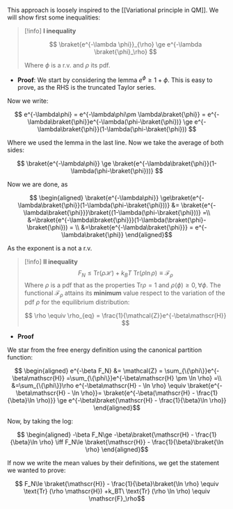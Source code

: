 This approach is loosely inspired to the [[Variational principle in QM]].
We will show first some inequalities:

>[!info] **I inequality**
>
>$$ \braket{e^{-\lambda \phi}}_{\rho} \ge e^{-\lambda \braket{\phi}_\rho}  $$
>
>Where $\phi$ is a r.v. and $\rho$ its pdf.

- **Proof**:
We start by considering the lemma $e^\phi \ge 1+\phi$. This is easy to prove, as the RHS is the truncated Taylor series.

Now we write:

$$ e^{-\lambda\phi} = e^{-\lambda\phi\pm \lambda\braket{\phi}} = e^{-\lambda\braket{\phi}}e^{-\lambda(\phi-\braket{\phi})} \ge e^{-\lambda\braket{\phi}}(1-\lambda(\phi-\braket{\phi}))  $$

Where we used the lemma in the last line.
Now we take the average of both sides:

$$ \braket{e^{-\lambda\phi}} \ge \braket{e^{-\lambda\braket{\phi}}(1-\lambda(\phi-\braket{\phi}))}  $$

Now we are done, as 

$$
\begin{aligned}
\braket{e^{-\lambda\phi}} \ge\braket{e^{-\lambda\braket{\phi}}(1-\lambda(\phi-\braket{\phi}))} &= \braket{e^{-\lambda\braket{\phi}}}\braket{(1-\lambda(\phi-\braket{\phi}))} =\\
&=\braket{e^{-\lambda\braket{\phi}}}(1-\lambda(\braket{\phi}-\braket{\phi})) = \\
&=\braket{e^{-\lambda\braket{\phi}}} = e^{-\lambda\braket{\phi}}
\end{aligned}$$

As the exponent is a not a r.v. 

>[!info] **II inequality**
> $$ F_N \leq \text{Tr} (\rho \mathscr{H}) +k_BT\ \text{Tr} (\rho \ln \rho) \equiv \mathscr{F}_\rho $$
> Where $\rho$ is a pdf that as the properties $\text{Tr} \rho =1$ and $\rho (\phi) \geq 0, \forall \phi$.
> The functional $\mathscr{F}_\rho$ attains its **minimum** value respect to the variation of the pdf $\rho$ for the equilibrium distribution:
> 
> $$ \rho \equiv \rho_{eq} = \frac{1}{\mathcal{Z}}e^{-\beta\mathscr{H}} $$

- **Proof**

We star from the free energy definition using the canonical partition function:

$$ 
\begin{aligned}
e^{-\beta F_N} &= \mathcal{Z} = \sum_{\{\phi\}}e^{-\beta\mathscr{H}} =\sum_{\{\phi\}}e^{-\beta\mathscr{H} \pm \ln \rho} =\\
&=\sum_{\{\phi\}}\rho e^{-\beta\mathscr{H} - \ln \rho} \equiv \braket{e^{-\beta\mathscr{H} - \ln \rho}}= \braket{e^{-\beta(\mathscr{H} - \frac{1}{\beta}\ln \rho)}} \ge e^{-\beta\braket{\mathscr{H} - \frac{1}{\beta}\ln \rho}} 
\end{aligned}$$

Now, by taking the log:

$$ 
\begin{aligned}
-\beta F_N\ge -\beta\braket{\mathscr{H} - \frac{1}{\beta}\ln \rho} \iff F_N\le \braket{\mathscr{H}} - \frac{1}{\beta}\braket{\ln \rho} 
\end{aligned}$$

If now we write the mean values by their definitions, we get the statement we wanted to prove:

$$ F_N\le \braket{\mathscr{H}} - \frac{1}{\beta}\braket{\ln \rho} \equiv \text{Tr} (\rho \mathscr{H}) +k_BT\ \text{Tr} (\rho \ln \rho) \equiv \mathscr{F}_\rho$$

